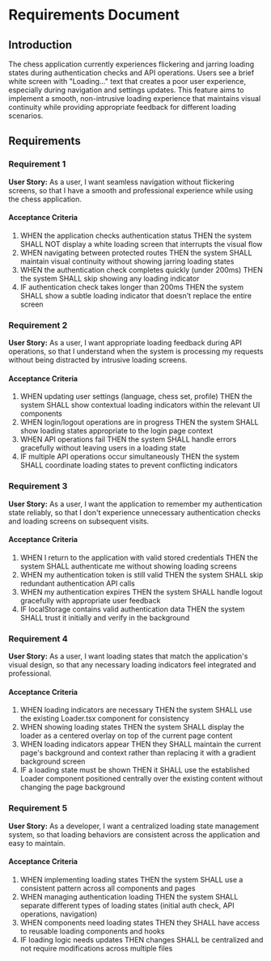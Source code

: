 # Requirements Document

## Introduction

The chess application currently experiences flickering and jarring loading states during authentication checks and API operations. Users see a brief white screen with "Loading..." text that creates a poor user experience, especially during navigation and settings updates. This feature aims to implement a smooth, non-intrusive loading experience that maintains visual continuity while providing appropriate feedback for different loading scenarios.

## Requirements

### Requirement 1

**User Story:** As a user, I want seamless navigation without flickering screens, so that I have a smooth and professional experience while using the chess application.

#### Acceptance Criteria

1. WHEN the application checks authentication status THEN the system SHALL NOT display a white loading screen that interrupts the visual flow
2. WHEN navigating between protected routes THEN the system SHALL maintain visual continuity without showing jarring loading states
3. WHEN the authentication check completes quickly (under 200ms) THEN the system SHALL skip showing any loading indicator
4. IF authentication check takes longer than 200ms THEN the system SHALL show a subtle loading indicator that doesn't replace the entire screen

### Requirement 2

**User Story:** As a user, I want appropriate loading feedback during API operations, so that I understand when the system is processing my requests without being distracted by intrusive loading screens.

#### Acceptance Criteria

1. WHEN updating user settings (language, chess set, profile) THEN the system SHALL show contextual loading indicators within the relevant UI components
2. WHEN login/logout operations are in progress THEN the system SHALL show loading states appropriate to the login page context
3. WHEN API operations fail THEN the system SHALL handle errors gracefully without leaving users in a loading state
4. IF multiple API operations occur simultaneously THEN the system SHALL coordinate loading states to prevent conflicting indicators

### Requirement 3

**User Story:** As a user, I want the application to remember my authentication state reliably, so that I don't experience unnecessary authentication checks and loading screens on subsequent visits.

#### Acceptance Criteria

1. WHEN I return to the application with valid stored credentials THEN the system SHALL authenticate me without showing loading screens
2. WHEN my authentication token is still valid THEN the system SHALL skip redundant authentication API calls
3. WHEN my authentication expires THEN the system SHALL handle logout gracefully with appropriate user feedback
4. IF localStorage contains valid authentication data THEN the system SHALL trust it initially and verify in the background

### Requirement 4

**User Story:** As a user, I want loading states that match the application's visual design, so that any necessary loading indicators feel integrated and professional.

#### Acceptance Criteria

1. WHEN loading indicators are necessary THEN the system SHALL use the existing Loader.tsx component for consistency
2. WHEN showing loading states THEN the system SHALL display the loader as a centered overlay on top of the current page content
3. WHEN loading indicators appear THEN they SHALL maintain the current page's background and context rather than replacing it with a gradient background screen
4. IF a loading state must be shown THEN it SHALL use the established Loader component positioned centrally over the existing content without changing the page background

### Requirement 5

**User Story:** As a developer, I want a centralized loading state management system, so that loading behaviors are consistent across the application and easy to maintain.

#### Acceptance Criteria

1. WHEN implementing loading states THEN the system SHALL use a consistent pattern across all components and pages
2. WHEN managing authentication loading THEN the system SHALL separate different types of loading states (initial auth check, API operations, navigation)
3. WHEN components need loading states THEN they SHALL have access to reusable loading components and hooks
4. IF loading logic needs updates THEN changes SHALL be centralized and not require modifications across multiple files
